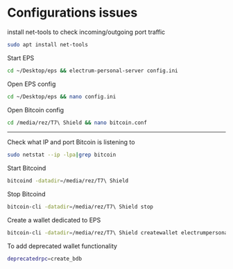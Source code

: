 # Configurations issues
install net-tools to check incoming/outgoing port traffic
```bash copy
sudo apt install net-tools
```
Start EPS
```bash copy
cd ~/Desktop/eps && electrum-personal-server config.ini
```
Open EPS config
```bash copy
cd ~/Desktop/eps && nano config.ini
```
Open Bitcoin config
```bash copy
cd /media/rez/T7\ Shield && nano bitcoin.conf
```

---
Check what IP and port Bitcoin is listening to
```bash copy
sudo netstat --ip -lpa|grep bitcoin
```
Start Bitcoind
```bash copy
bitcoind -datadir=/media/rez/T7\ Shield
```
Stop Bitcoind
```bash copy
bitcoin-cli -datadir=/media/rez/T7\ Shield stop
```
Create a wallet dedicated to EPS
```bash copy
bitcoin-cli -datadir=/media/rez/T7\ Shield createwallet electrumpersonalserver true true "" false false true
```

To add deprecated wallet functionality
```bash copy
deprecatedrpc=create_bdb
```
